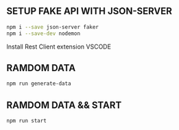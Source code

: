 ## SETUP FAKE API WITH JSON-SERVER

```bash
npm i --save json-server faker
npm i --save-dev nodemon
```
Install Rest Client extension VSCODE

## RAMDOM DATA

```bash
npm run generate-data
```

## RAMDOM DATA && START

```bash
npm run start
```

